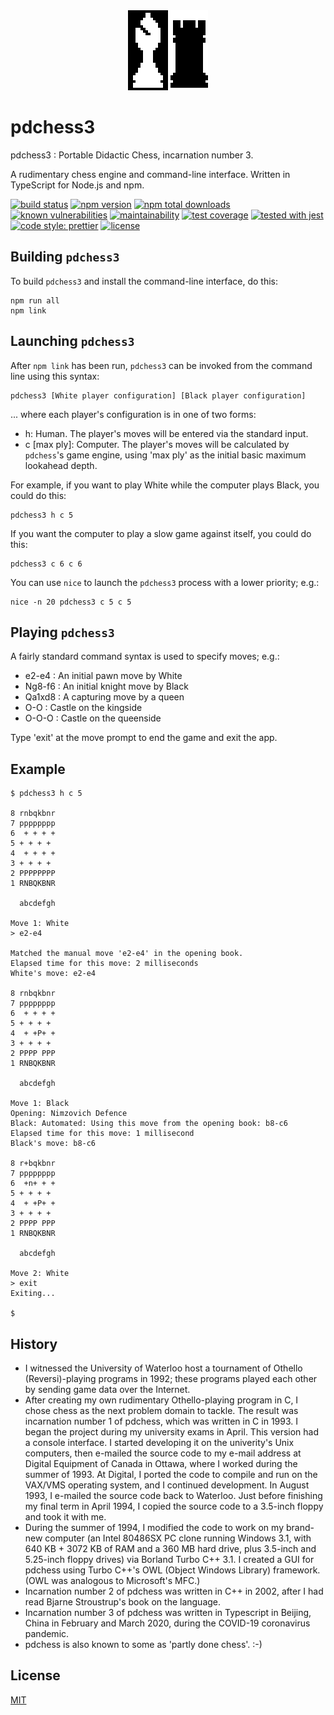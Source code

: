 <div style="text-align: center">
	<img src="assets/pdchess.128x128.icon.png" />
</div>

# pdchess3

pdchess3 : Portable Didactic Chess, incarnation number 3.

A rudimentary chess engine and command-line interface.
Written in TypeScript for Node.js and npm.

[![build status](https://secure.travis-ci.org/tom-weatherhead/pdchess3.svg)](https://travis-ci.org/tom-weatherhead/pdchess3)
[![npm version](https://img.shields.io/npm/v/pdchess3.svg)](https://www.npmjs.com/package/pdchess3)
[![npm total downloads](https://img.shields.io/npm/dt/pdchess3.svg)](https://www.npmjs.com/package/pdchess3)
[![known vulnerabilities](https://snyk.io/test/github/tom-weatherhead/pdchess3/badge.svg?targetFile=package.json&package-lock.json)](https://snyk.io/test/github/tom-weatherhead/pdchess3?targetFile=package.json&package-lock.json)
[![maintainability](https://api.codeclimate.com/v1/badges/2f473e151898df4d9f1f/maintainability)](https://codeclimate.com/github/tom-weatherhead/pdchess3/maintainability)
[![test coverage](https://api.codeclimate.com/v1/badges/2f473e151898df4d9f1f/test_coverage)](https://codeclimate.com/github/tom-weatherhead/pdchess3/test_coverage)
[![tested with jest](https://img.shields.io/badge/tested_with-jest-99424f.svg)](https://github.com/facebook/jest)
[![code style: prettier](https://img.shields.io/badge/code_style-prettier-ff69b4.svg?style=flat-square)](https://github.com/prettier/prettier)
[![license](https://img.shields.io/github/license/mashape/apistatus.svg)](https://github.com/tom-weatherhead/pdchess3/blob/master/LICENSE)

<!-- [![jest](https://jestjs.io/img/jest-badge.svg)](https://github.com/facebook/jest) -->

## Building `pdchess3`

To build `pdchess3` and install the command-line interface, do this:

```console
npm run all
npm link
```

## Launching `pdchess3`

After `npm link` has been run, `pdchess3` can be invoked from the command line using this syntax:

```console
pdchess3 [White player configuration] [Black player configuration]
```

... where each player's configuration is in one of two forms:

- h: Human. The player's moves will be entered via the standard input.
- c [max ply]: Computer. The player's moves will be calculated by `pdchess`'s game engine, using 'max ply' as the initial basic maximum lookahead depth.

For example, if you want to play White while the computer plays Black, you could do this:

```console
pdchess3 h c 5
```

If you want the computer to play a slow game against itself, you could do this:

```console
pdchess3 c 6 c 6
```

You can use `nice` to launch the `pdchess3` process with a lower priority; e.g.:

```console
nice -n 20 pdchess3 c 5 c 5
```

## Playing `pdchess3`

A fairly standard command syntax is used to specify moves; e.g.:

- e2-e4 : An initial pawn move by White
- Ng8-f6 : An initial knight move by Black
- Qa1xd8 : A capturing move by a queen
- O-O : Castle on the kingside
- O-O-O : Castle on the queenside

Type 'exit' at the move prompt to end the game and exit the app.

## Example

```
$ pdchess3 h c 5

8 rnbqkbnr
7 pppppppp
6  + + + +
5 + + + + 
4  + + + +
3 + + + + 
2 PPPPPPPP
1 RNBQKBNR

  abcdefgh

Move 1: White
> e2-e4

Matched the manual move 'e2-e4' in the opening book.
Elapsed time for this move: 2 milliseconds
White's move: e2-e4

8 rnbqkbnr
7 pppppppp
6  + + + +
5 + + + + 
4  + +P+ +
3 + + + + 
2 PPPP PPP
1 RNBQKBNR

  abcdefgh

Move 1: Black
Opening: Nimzovich Defence
Black: Automated: Using this move from the opening book: b8-c6
Elapsed time for this move: 1 millisecond
Black's move: b8-c6

8 r+bqkbnr
7 pppppppp
6  +n+ + +
5 + + + + 
4  + +P+ +
3 + + + + 
2 PPPP PPP
1 RNBQKBNR

  abcdefgh

Move 2: White
> exit
Exiting...

$
```

## History

- I witnessed the University of Waterloo host a tournament of Othello (Reversi)-playing programs in 1992; these programs played each other by sending game data over the Internet.
- After creating my own rudimentary Othello-playing program in C, I chose chess as the next problem domain to tackle. The result was incarnation number 1 of pdchess, which was written in C in 1993. I began the project during my university exams in April. This version had a console interface. I started developing it on the univerity's Unix computers, then e-mailed the source code to my e-mail address at Digital Equipment of Canada in Ottawa, where I worked during the summer of 1993. At Digital, I ported the code to compile and run on the VAX/VMS operating system, and I continued development. In August 1993, I e-mailed the source code back to Waterloo. Just before finishing my final term in April 1994, I copied the source code to a 3.5-inch floppy and took it with me.
- During the summer of 1994, I modified the code to work on my brand-new computer (an Intel 80486SX PC clone running Windows 3.1, with 640 KB + 3072 KB of RAM and a 360 MB hard drive, plus 3.5-inch and 5.25-inch floppy drives) via Borland Turbo C++ 3.1. I created a GUI for pdchess using Turbo C++'s OWL (Object Windows Library) framework. (OWL was analogous to Microsoft's MFC.)
- Incarnation number 2 of pdchess was written in C++ in 2002, after I had read Bjarne Stroustrup's book on the language.
- Incarnation number 3 of pdchess was written in Typescript in Beijing, China in February and March 2020, during the COVID-19 coronavirus pandemic.
- pdchess is also known to some as 'partly done chess'. :-)

## License
[MIT](https://choosealicense.com/licenses/mit/)
